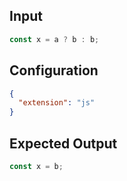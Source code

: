 
## Input
```javascript input
const x = a ? b : b;
```

## Configuration
```json configuration
{
  "extension": "js"
}
```

## Expected Output
```javascript expected output
const x = b;
```
